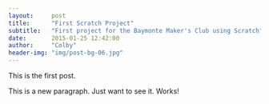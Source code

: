 ```yaml
---
layout:     post
title:      "First Scratch Project"
subtitle:   "First project for the Baymonte Maker's Club using Scratch"
date:       2015-01-25 12:42:00
author:     "Colby"
header-img: "img/post-bg-06.jpg"
---
```

This is the first post.

This is a new paragraph. Just want to see it. Works!